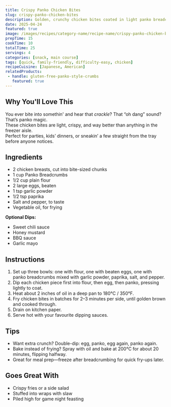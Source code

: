 ```yaml
---
title: Crispy Panko Chicken Bites
slug: crispy-panko-chicken-bites
description: Golden, crunchy chicken bites coated in light panko breadcrumbs—perfect for dipping, snacking, or tossing into wraps and salads.
date: 2025-04-24
featured: true
image: /images/recipes/category-name/recipe-name/crispy-panko-chicken-bites.png
prepTime: 15
cookTime: 10
totalTime: 25
servings: 4
categories: [snack, main course]
tags: [quick, family-friendly, difficulty-easy, chicken]
recipeCuisine: [Japanese, American]
relatedProducts:
 - handle: gluten-free-panko-style-crumbs
   featured: true
---
```


## Why You'll Love This

You ever bite into somethin' and hear that *crackle*? That “oh dang” sound?  
That’s panko magic.  
These chicken bites are light, crispy, and way better than anything in the freezer aisle.  
Perfect for parties, kids’ dinners, or sneakin’ a few straight from the tray before anyone notices.

## Ingredients

- 2 chicken breasts, cut into bite-sized chunks  
- 1 cup Panko Breadcrumbs 
- 1/2 cup plain flour  
- 2 large eggs, beaten  
- 1 tsp garlic powder  
- 1/2 tsp paprika  
- Salt and pepper, to taste  
- Vegetable oil, for frying  

**Optional Dips:**  
- Sweet chili sauce  
- Honey mustard  
- BBQ sauce  
- Garlic mayo  

## Instructions

1. Set up three bowls: one with flour, one with beaten eggs, one with panko breadcrumbs mixed with garlic powder, paprika, salt, and pepper.
2. Dip each chicken piece first into flour, then egg, then panko, pressing lightly to coat.
3. Heat about 2 inches of oil in a deep pan to 180°C / 350°F.
4. Fry chicken bites in batches for 2–3 minutes per side, until golden brown and cooked through.
5. Drain on kitchen paper.  
6. Serve hot with your favourite dipping sauces.

## Tips

- Want extra crunch? Double-dip: egg, panko, egg again, panko again.
- Bake instead of frying? Spray with oil and bake at 200°C for about 20 minutes, flipping halfway.
- Great for meal prep—freeze after breadcrumbing for quick fry-ups later.

## Goes Great With

- Crispy fries or a side salad  
- Stuffed into wraps with slaw  
- Piled high for game night feasting